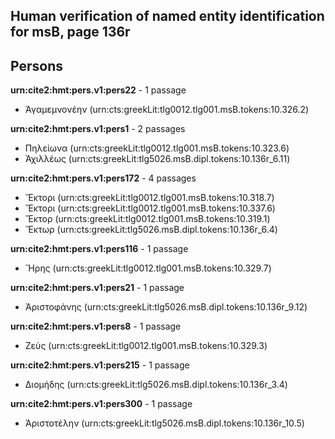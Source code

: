 

## Human verification of named entity identification for msB, page 136r

## Persons


**urn:cite2:hmt:pers.v1:pers22** - 1 passage

-  Ἀγαμεμνονέην (urn:cts:greekLit:tlg0012.tlg001.msB.tokens:10.326.2)

**urn:cite2:hmt:pers.v1:pers1** - 2 passages

-  Πηλείωνα (urn:cts:greekLit:tlg0012.tlg001.msB.tokens:10.323.6)
-  Ἀχιλλέως (urn:cts:greekLit:tlg5026.msB.dipl.tokens:10.136r_6.11)

**urn:cite2:hmt:pers.v1:pers172** - 4 passages

-  Ἕκτορι (urn:cts:greekLit:tlg0012.tlg001.msB.tokens:10.318.7)
-  Ἕκτορι (urn:cts:greekLit:tlg0012.tlg001.msB.tokens:10.337.6)
-  Ἕκτορ (urn:cts:greekLit:tlg0012.tlg001.msB.tokens:10.319.1)
-  Ἕκτωρ (urn:cts:greekLit:tlg5026.msB.dipl.tokens:10.136r_6.4)

**urn:cite2:hmt:pers.v1:pers116** - 1 passage

-  Ἥρης (urn:cts:greekLit:tlg0012.tlg001.msB.tokens:10.329.7)

**urn:cite2:hmt:pers.v1:pers21** - 1 passage

-  Ἀριστοφάνης (urn:cts:greekLit:tlg5026.msB.dipl.tokens:10.136r_9.12)

**urn:cite2:hmt:pers.v1:pers8** - 1 passage

-  Ζεὺς (urn:cts:greekLit:tlg0012.tlg001.msB.tokens:10.329.3)

**urn:cite2:hmt:pers.v1:pers215** - 1 passage

-  Διομήδης (urn:cts:greekLit:tlg5026.msB.dipl.tokens:10.136r_3.4)

**urn:cite2:hmt:pers.v1:pers300** - 1 passage

-  Ἀριστοτέλην (urn:cts:greekLit:tlg5026.msB.dipl.tokens:10.136r_10.5)
